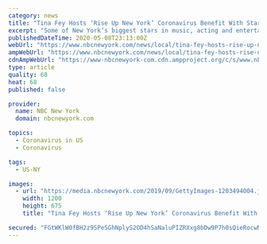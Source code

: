 ```yaml
---
category: news
title: "Tina Fey Hosts ‘Rise Up New York’ Coronavirus Benefit With Star-Studded Performances"
excerpt: "Some of New York’s biggest stars in music, acting and entertainment are coming together for a virtual benefit to raise funds for New York City’s most vulnerable during the current crisis and its aftermath."
publishedDateTime: 2020-05-08T23:13:00Z
webUrl: "https://www.nbcnewyork.com/news/local/tina-fey-hosts-rise-up-new-york-coronavirus-benefit-with-star-studded-performances/2408792/"
ampWebUrl: "https://www.nbcnewyork.com/news/local/tina-fey-hosts-rise-up-new-york-coronavirus-benefit-with-star-studded-performances/2408792/?amp"
cdnAmpWebUrl: "https://www-nbcnewyork-com.cdn.ampproject.org/c/s/www.nbcnewyork.com/news/local/tina-fey-hosts-rise-up-new-york-coronavirus-benefit-with-star-studded-performances/2408792/?amp"
type: article
quality: 68
heat: 68
published: false

provider:
  name: NBC New York
  domain: nbcnewyork.com

topics:
  - Coronavirus in US
  - Coronavirus

tags:
  - US-NY

images:
  - url: "https://media.nbcnewyork.com/2019/09/GettyImages-1203494004.jpg?resize=1200%2C675"
    width: 1200
    height: 675
    title: "Tina Fey Hosts ‘Rise Up New York’ Coronavirus Benefit With Star-Studded Performances"

secured: "FGtWKlW0fBH2z9SPeSGhNplyS2OD4hSaNaluPIZRXxg8bDw9P7h0sQieRocwN9LXmhQGJbLLmBednKvbv+fnyjj8nexMfT6hYfx0vn7n2tA3kxuYs3+wWK3CQJUFKoFovEYtb4GztELy+W6oyw13jsaXf0DjAWlg3OjtcCv0/aRqWZUmp+kXRE9w8o4MJioHVVV62cMfJozuREnWcSDESxf7jXAwb9qafE+F8TMcfNA0XBzcUQMkCN2zaMwpyWXcPB55rWLAxq+lnoLL3azs8yVG1D0WjnowrZ1W66JH2r6sXu8R2zTrglzfrzPg5TkFIjiHv4ucbUAHfJbVR8mHJDQbseSNjrP/QHEi/On545wthRv+oYKVcgb5yawkgkNoVRRspYbWnKRSCq0u1dSsuMIktt07n1NFHq7acWfAkwCMAhPhk39eTx9KgsdzwG218oxx5H3S+rjuIeupbpAQ9c8TXR4X7mcX1UjUXmCdHso=;x9vNggIFBovIdcTW4P6f5A=="
---
```


